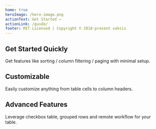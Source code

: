 ```yaml
---
home: true
heroImage: /hero-image.png
actionText: Get Started →
actionLink: /guide/
footer: MIT Licensed | Copyright © 2018-present xaksis
---
```


<div class="features">
  <div class="feature">
    <h2>Get Started Quickly</h2>
    <p>Get features like sorting / column filtering / paging with minimal setup.</p>
  </div>
  <div class="feature">
    <h2>Customizable</h2>
    <p>Easily customize anything from table cells to column headers.</p>
  </div>
  <div class="feature">
    <h2>Advanced Features</h2>
    <p>Leverage checkbox table, grouped rows and remote workflow for your table.</p>
  </div>
</div>


<other-projects />

<style>
.hero img{
   box-shadow: 0px 0px 30px #ccc;
   max-width: 100%;
}
</style>

